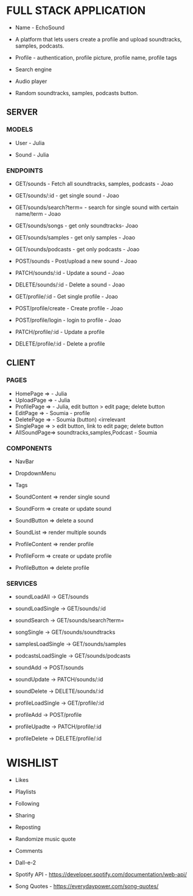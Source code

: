 # FULL STACK APPLICATION

- Name - EchoSound

- A platform that lets users create a profile and upload soundtracks, samples, podcasts.

- Profile - authentication, profile picture, profile name, profile tags
- Search engine
- Audio player
- Random soundtracks, samples, podcasts button.

## SERVER

### MODELS

- User - Julia

- Sound - Julia

### ENDPOINTS

- GET/sounds - Fetch all soundtracks, samples, podcasts - Joao
- GET/sounds/:id - get single sound - Joao
- GET/sounds/search?term= - search for single sound with certain name/term - Joao
- GET/sounds/songs - get only soundtracks- Joao
- GET/sounds/samples - get only samples - Joao
- GET/sounds/podcasts - get only podcasts - Joao
- POST/sounds - Post/upload a new sound - Joao
- PATCH/sounds/:id - Update a sound - Joao
- DELETE/sounds/:id - Delete a sound - Joao

- GET/profile/:id - Get single profile - Joao
- POST/profile/create - Create profile - Joao
- POST/profile/login - login to profile - Joao
- PATCH/profile/:id - Update a profile
- DELETE/profile/:id - Delete a profile

## CLIENT

### PAGES

- HomePage => - Julia
- UploadPage => - Julia
- ProfilePage => - Julia, edit button > edit page; delete button
- EditPage => - Soumia - profile
- DeletePage => - Soumia (button) <irrelevant
- SinglePage => > edit button, link to edit page; delete button
- AllSoundPage=> soundtracks,samples,Podcast - Soumia

### COMPONENTS

- NavBar
- DropdownMenu
- Tags
- SoundContent => render single sound
- SoundForm => create or update sound
- SoundButton => delete a sound
- SoundList => render multiple sounds

- ProfileContent => render profile
- ProfileForm => create or update profile
- ProfileButton => delete profile

### SERVICES

- soundLoadAll -> GET/sounds
- soundLoadSingle -> GET/sounds/:id
- soundSearch -> GET/sounds/search?term=
- songSingle -> GET/sounds/soundtracks
- samplesLoadSingle -> GET/sounds/samples
- podcastsLoadSingle -> GET/sounds/podcasts
- soundAdd -> POST/sounds
- soundUpdate -> PATCH/sounds/:id
- soundDelete -> DELETE/sounds/:id

- profileLoadSingle -> GET/profile/:id
- profileAdd -> POST/profile
- profileUpadte -> PATCH/profile/:id
- profileDelete -> DELETE/profile/:id

# WISHLIST

- Likes
- Playlists
- Following
- Sharing
- Reposting
- Randomize music quote
- Comments
- Dall-e-2

- Spotify API - https://developer.spotify.com/documentation/web-api/
- Song Quotes - https://everydaypower.com/song-quotes/
